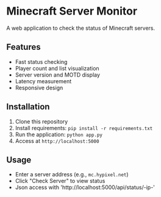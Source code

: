 # Minecraft Server Monitor

A web application to check the status of Minecraft servers.

## Features
- Fast status checking
- Player count and list visualization
- Server version and MOTD display
- Latency measurement
- Responsive design

## Installation
1. Clone this repository
2. Install requirements: `pip install -r requirements.txt`
3. Run the application: `python app.py`
4. Access at `http://localhost:5000`

## Usage
- Enter a server address (e.g., `mc.hypixel.net`)
- Click "Check Server" to view status
- Json access with 'http://localhost:5000/api/status/-ip-'